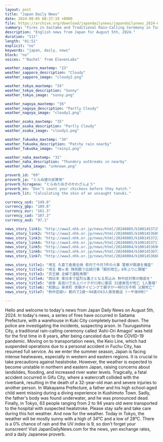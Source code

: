 ```yaml
---
layout: post
title: "Japan Daily News"
date: 2024-08-05 08:37:19 +0900
file: https://archive.org/download/japandailynews/japandailynews_2024-08-05.mp3
summary: "Fires in Saitama and Traditional Rain-Calling Ceremony in Tsurugashima, & more…"
description: "English news from Japan for August 5th, 2024."
duration: "111"
length: "01:51"
explicit: "no"
keywords: "japan, daily, news"
block: "no"
voices: "'Rachel' from ElevenLabs"

weather_sapporo_maxtemp: "23"
weather_sapporo_description: "Cloudy"
weather_sapporo_image: "cloudy2.png"

weather_tokyo_maxtemp: "34"
weather_tokyo_description: "Sunny"
weather_tokyo_image: "sunny.png"

weather_nagoya_maxtemp: "36"
weather_nagoya_description: "Partly Cloudy"
weather_nagoya_image: "cloudy1.png"

weather_osaka_maxtemp: "35"
weather_osaka_description: "Partly Cloudy"
weather_osaka_image: "cloudy1.png"

weather_fukuoka_maxtemp: "34"
weather_fukuoka_description: "Patchy rain nearby"
weather_fukuoka_image: "rainy1.png"

weather_naha_maxtemp: "31"
weather_naha_description: "Thundery outbreaks in nearby"
weather_naha_image: "unknown.png"

proverb_id: "69"
proverb_ja: "とらぬ狸の皮算用"
proverb_hiragana: "とらぬたぬきのかわざんよう"
proverb_en: "Don’t count your chickens before they hatch."
proverb_lit: "Calculating the skin of an uncaught tanuki."

currency_usd: "149.0"
currency_gbp: "189.8"
currency_eur: "161.3"
currency_cad: "107.3"
currency_aud: "97.1"

news_story_link1: "http://www3.nhk.or.jp/news/html/20240805/k10014537251000.html"
news_story_link2: "http://www3.nhk.or.jp/news/html/20240805/k10014536891000.html"
news_story_link3: "http://www3.nhk.or.jp/news/html/20240805/k10014537221000.html"
news_story_link4: "http://www3.nhk.or.jp/news/html/20240805/k10014537171000.html"
news_story_link5: "http://www3.nhk.or.jp/news/html/20240804/k10014536961000.html"
news_story_link6: "http://www3.nhk.or.jp/news/html/20240804/k10014536721000.html"
news_story_link7: "http://www3.nhk.or.jp/news/html/20240804/k10014536661000.html"

news_story_title1: "埼玉 久喜で倉庫全焼 県内で今月7件の火事 警察が関連を捜査"
news_story_title2: "埼玉 鶴ヶ島 降雨願う伝統行事「脚折雨乞」8年ぶりに開催"
news_story_title3: "京王線 全線で運転再開"
news_story_title4: "西日本 東日本で猛烈な暑さとなる見込み 熱中症対策の徹底を"
news_story_title5: "岐阜 長良川で水上バイクが川岸に衝突 32歳男性が死亡 1人重傷"
news_story_title6: "和歌山 串本町 体験ダイビングで親子が一時行方不明 父親死亡"
news_story_title7: "熱中症疑い 都内で2歳～94歳の63人救急搬送 (～午後9時)"

---
```


Hello and welcome to today's news from Japan Daily News on August 5th, 2024. In today's news, a series of fires have occurred in Saitama Prefecture, with a warehouse in Kuki City completely burned down. The police are investigating the incidents, suspecting arson. In Tsurugashima City, a traditional rain-calling ceremony called 'Ashi-Ori Amagoi' was held for the first time in 8 years, after being canceled due to the COVID-19 pandemic. Moving on to transportation news, the Keio Line, which had suspended operations due to a personal accident in Fuchu City, has resumed full service. As we enter the summer season, Japan is facing intense heatwaves, especially in western and eastern regions. It is crucial to take precautions against heatstroke. However, the weather is expected to become unstable in northern and eastern Japan, raising concerns about landslides, flooding, and increased river water levels. Tragically, a fatal accident occurred in Gifu City, where a watercraft collided with the riverbank, resulting in the death of a 32-year-old man and severe injuries to another person. In Wakayama Prefecture, a father and his high school-aged child went missing during a diving experience in Kushimoto Town. Sadly, the father's body was found underwater, and he was pronounced dead. Finally, in Tokyo, 63 people ranging from 2 to 94 years old were transported to the hospital with suspected heatstroke. Please stay safe and take care during this hot weather. And now for the weather. Today in Tokyo, the weather will be mostly sunny with a high of 34°C and a low of 28°C. There is a 0% chance of rain and the UV index is 9, so don't forget your sunscreen!  Visit JapanDailyNews.com for the news, yen exchange rates, and a daily Japanese proverb.
